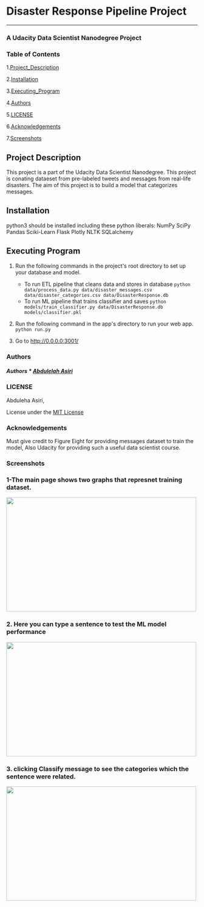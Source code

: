 # Disaster Response Pipeline Project
___________________________________________________________________
### A Udacity Data Scientist Nanodegree Project



### Table of Contents

1.[Project_Description](#Project_Description)

2.[Installation](#Installation)

3.[Executing_Program](#Executing_Program)

4.[Authors](#Authors)

5.[LICENSE](#LICENSE)

6.[Acknowledgements](#Acknowledgements)

7.[Screenshots](#Screenshots)


<a name="Project_Description"></a>

## Project Description

This project is a part of the Udacity Data Scientist Nanodegree. This project is conating dataeset from pre-labeled tweets and messages from real-life disasters. The aim of this project is
to build a model that categorizes messages.

<a name="Installation"></a>


## Installation

python3 should be installed including these python liberals:
NumPy
SciPy
Pandas
Sciki-Learn
Flask
Plotly
NLTK
SQLalchemy

<a name="Executing_Program"></a>


## Executing Program
1. Run the following commands in the project's root directory to set up your database and model.

    - To run ETL pipeline that cleans data and stores in database
        `python data/process_data.py data/disaster_messages.csv data/disaster_categories.csv data/DisasterResponse.db`
    - To run ML pipeline that trains classifier and saves
        `python models/train_classifier.py data/DisasterResponse.db models/classifier.pkl`

2. Run the following command in the app's directory to run your web app.
    `python run.py`

3. Go to http://0.0.0.0:3001/

<a name="Authors"></a>


### Authors 


##### Authors * [Abdulelah Asiri](https://github.com/Abdol9900)


<a name="LICENSE"></a>

### LICENSE 

Abduleha Asiri,

License under the [MIT License](LICENSE)




<a name="Acknowledgements"></a>

### Acknowledgements 

 Must give credit to Figure Eight for providing messages dataset to train the model, Also Udacity for providing such a useful data scientist course.


<a name="Screenshots"></a>

### Screenshots


### 1-The main page shows two graphs that represnet training dataset.

<img src='https://ibb.co/y8n3mkK' width="500" height="300">

### 2. Here you can type a sentence to test the ML model performance

<img src='https://ibb.co/bP03k23' width="500" height="300">

### 3. clicking Classify message to see the categories which the sentence were related.

<img src='https://ibb.co/DM0nss5' width="500" height="300">
